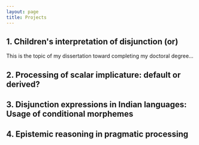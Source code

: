 ```yaml
---
layout: page
title: Projects
---
```


<h2> 1. Children's interpretation of disjunction (or) </h2> 

This is the topic of my dissertation toward completing my doctoral degree...



<h2> 2. Processing of scalar implicature: default or derived? </h2>



<h2> 3. Disjunction expressions in Indian languages: Usage of conditional morphemes </h2>



<h2> 4. Epistemic reasoning in pragmatic processing </h2> 
